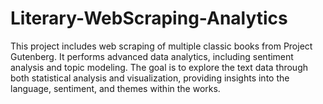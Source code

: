 # Literary-WebScraping-Analytics
This project includes web scraping of multiple classic books from Project Gutenberg. It performs advanced data analytics, including sentiment analysis and topic modeling. The goal is to explore the text data through both statistical analysis and visualization, providing insights into the language, sentiment, and themes within the works.
